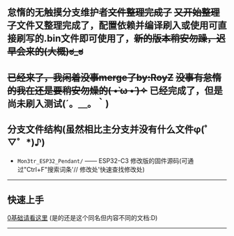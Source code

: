 ## 怠惰的无触摸分支维护者~~文件整理完成了~~ ~~又开始整理了~~文件又整理完成了，配置依赖并编译刷入或使用可直接刷写的.bin文件即可使用了，~~新的版本稍安勿躁，迟早会来的(大概)ಠ⁠_⁠ಠ~~ 
~~已经来了，我闲着没事merge了by:RoyZ~~ 
~~没事有怠惰的我在还是要稍安勿燥的( •̀ ω •́ )✧~~
已经完成了，但是尚未刷入测试(´。＿。｀)
---

## 分支文件结构(虽然相比主分支并没有什么文件φ(゜▽゜*)♪)

- `Mon3tr_ESP32_Pendant/` —— ESP32-C3 修改版的固件源码(可通过"Ctrl+F"搜索词条'// 修改处'快速查找修改处)

---

## 快速上手

[0基础请看这里](EZBuild.md) (是的还是这个同名但内容不同的文档:D)

---
